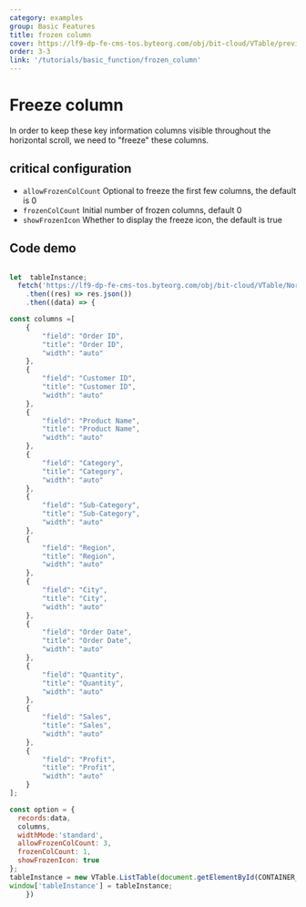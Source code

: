 ```yaml
---
category: examples
group: Basic Features
title: frozen column
cover: https://lf9-dp-fe-cms-tos.byteorg.com/obj/bit-cloud/VTable/preview/frozen-col.gif
order: 3-3
link: '/tutorials/basic_function/frozen_column'
---
```


# Freeze column

In order to keep these key information columns visible throughout the horizontal scroll, we need to "freeze" these columns.

## critical configuration

*   `allowFrozenColCount`  Optional to freeze the first few columns, the default is 0
*   `frozenColCount`  Initial number of frozen columns, default 0
*   `showFrozenIcon` Whether to display the freeze icon, the default is true

## Code demo

```javascript livedemo template=vtable

let  tableInstance;
  fetch('https://lf9-dp-fe-cms-tos.byteorg.com/obj/bit-cloud/VTable/North_American_Superstore_data.json')
    .then((res) => res.json())
    .then((data) => {

const columns =[
    {
        "field": "Order ID",
        "title": "Order ID",
        "width": "auto"
    },
    {
        "field": "Customer ID",
        "title": "Customer ID",
        "width": "auto"
    },
    {
        "field": "Product Name",
        "title": "Product Name",
        "width": "auto"
    },
    {
        "field": "Category",
        "title": "Category",
        "width": "auto"
    },
    {
        "field": "Sub-Category",
        "title": "Sub-Category",
        "width": "auto"
    },
    {
        "field": "Region",
        "title": "Region",
        "width": "auto"
    },
    {
        "field": "City",
        "title": "City",
        "width": "auto"
    },
    {
        "field": "Order Date",
        "title": "Order Date",
        "width": "auto"
    },
    {
        "field": "Quantity",
        "title": "Quantity",
        "width": "auto"
    },
    {
        "field": "Sales",
        "title": "Sales",
        "width": "auto"
    },
    {
        "field": "Profit",
        "title": "Profit",
        "width": "auto"
    }
];

const option = {
  records:data,
  columns,
  widthMode:'standard',
  allowFrozenColCount: 3,
  frozenColCount: 1,
  showFrozenIcon: true
};
tableInstance = new VTable.ListTable(document.getElementById(CONTAINER_ID),option);
window['tableInstance'] = tableInstance;
    })
```